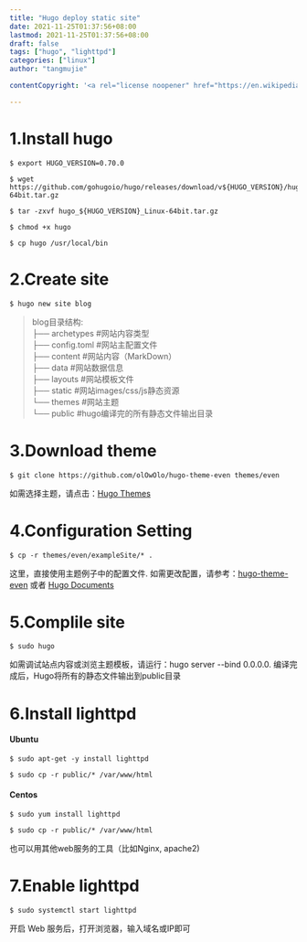 ```yaml
---
title: "Hugo deploy static site"
date: 2021-11-25T01:37:56+08:00
lastmod: 2021-11-25T01:37:56+08:00
draft: false
tags: ["hugo", "lighttpd"]
categories: ["linux"]
author: "tangmujie"

contentCopyright: '<a rel="license noopener" href="https://en.wikipedia.org/wiki/Wikipedia:Text_of_Creative_Commons_Attribution-ShareAlike_3.0_Unported_License" target="_blank">Creative Commons Attribution-ShareAlike License</a>'

---
```


# 1.Install hugo
```shell
$ export HUGO_VERSION=0.70.0

$ wget https://github.com/gohugoio/hugo/releases/download/v${HUGO_VERSION}/hugo_${HUGO_VERSION}_Linux-64bit.tar.gz

$ tar -zxvf hugo_${HUGO_VERSION}_Linux-64bit.tar.gz

$ chmod +x hugo

$ cp hugo /usr/local/bin
```

# 2.Create site
```shell
$ hugo new site blog
```

> blog目录结构:  
├── archetypes      #网站内容类型  
├── config.toml     #网站主配置文件  
├── content         #网站内容（MarkDown）  
├── data            #网站数据信息  
├── layouts         #网站模板文件  
├── static          #网站images/css/js静态资源  
└── themes          #网站主题  
└── public          #hugo编译完的所有静态文件输出目录

# 3.Download theme
```shell
$ git clone https://github.com/olOwOlo/hugo-theme-even themes/even
```
如需选择主题，请点击：[Hugo Themes](https://themes.gohugo.io/)

# 4.Configuration Setting
```shell
$ cp -r themes/even/exampleSite/* .
```
这里，直接使用主题例子中的配置文件. 如需更改配置，请参考：[hugo-theme-even](https://github.com/olOwOlo/hugo-theme-even) 或者 [Hugo Documents](https://gohugo.io/documentation/)

# 5.Complile site
```shell
$ sudo hugo
```
如需调试站点内容或浏览主题模板，请运行：hugo server --bind 0.0.0.0. 编译完成后，Hugo将所有的静态文件输出到public目录

# 6.Install lighttpd
#### Ubuntu
```shell
$ sudo apt-get -y install lighttpd

$ sudo cp -r public/* /var/www/html
```
#### Centos
```shell
$ sudo yum install lighttpd

$ sudo cp -r public/* /var/www/html
```
也可以用其他web服务的工具（比如Nginx, apache2)

# 7.Enable lighttpd
```shell
$ sudo systemctl start lighttpd
```
开启 Web 服务后，打开浏览器，输入域名或IP即可
